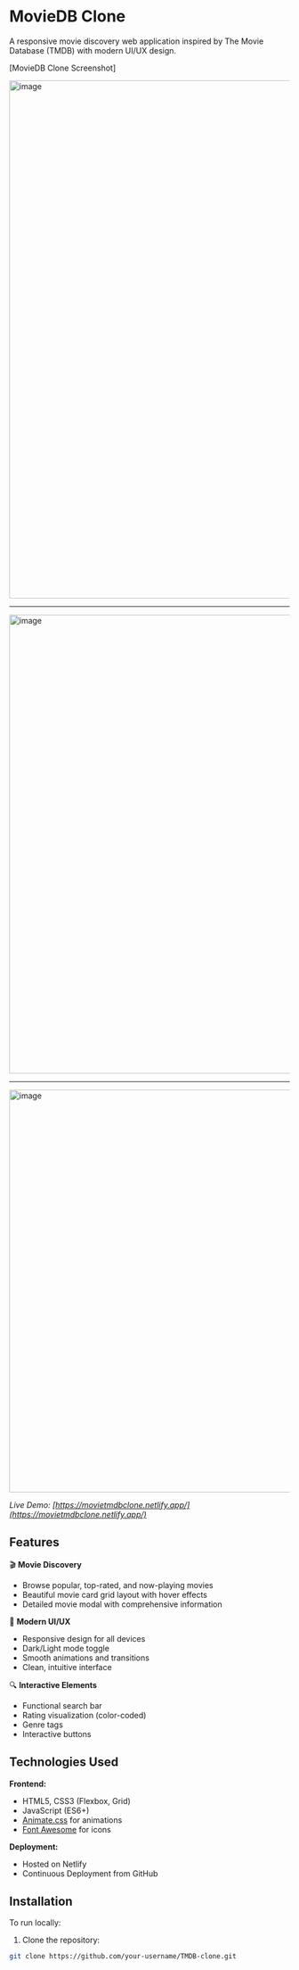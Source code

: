 # MovieDB Clone

A responsive movie discovery web application inspired by The Movie Database (TMDB) with modern UI/UX design.

[MovieDB Clone Screenshot]
<br> 

<img width="929" alt="image" src="https://github.com/user-attachments/assets/b4b2aad8-4b0f-47b4-864f-cf4ef1c514e6" />

---

<img width="823" alt="image" src="https://github.com/user-attachments/assets/660b9dd5-0cdc-40db-8d25-4435b3035201" />

---

<img width="722" alt="image" src="https://github.com/user-attachments/assets/ca8aefff-ce05-49ca-8309-caf67f19509c" />

<br>
  
*Live Demo: [https://movietmdbclone.netlify.app/](https://movietmdbclone.netlify.app/)*

## Features

🎬 **Movie Discovery**  
- Browse popular, top-rated, and now-playing movies
- Beautiful movie card grid layout with hover effects
- Detailed movie modal with comprehensive information

🎨 **Modern UI/UX**  
- Responsive design for all devices
- Dark/Light mode toggle
- Smooth animations and transitions
- Clean, intuitive interface

🔍 **Interactive Elements**  
- Functional search bar
- Rating visualization (color-coded)
- Genre tags
- Interactive buttons

## Technologies Used

**Frontend:**
- HTML5, CSS3 (Flexbox, Grid)
- JavaScript (ES6+)
- [Animate.css](https://animate.style/) for animations
- [Font Awesome](https://fontawesome.com/) for icons

**Deployment:**
- Hosted on Netlify
- Continuous Deployment from GitHub

## Installation

To run locally:

1. Clone the repository:
```bash
git clone https://github.com/your-username/TMDB-clone.git

